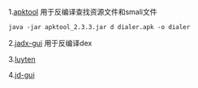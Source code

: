 1.[apktool](https://ibotpeaches.github.io/Apktool/install/)
用于反编译查找资源文件和smali文件

    java -jar apktool_2.3.3.jar d dialer.apk -o dialer

2.[jadx-gui](https://github.com/skylot/jadx)
用于反编译dex

3.[luyten](https://github.com/deathmarine/Luyten/releases/tag/v0.5.4_Rebuilt_with_Latest_depenencies)

4.[jd-gui](http://java-decompiler.github.io/)